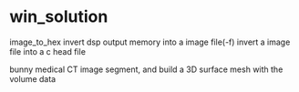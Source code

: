 # win_solution
image_to_hex
invert dsp output memory into a image file(-f)
invert a image file into a c head file

bunny
medical CT image segment, and build a 3D surface mesh with the volume data
